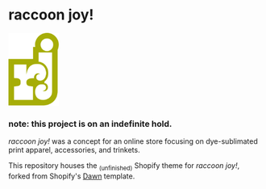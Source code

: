 # raccoon joy!
<img src="https://github.com/RATAero/raccoonjoy-theme/blob/5d481b2f0f8b56dbc3be64bc50632a872ca29a8d/assets/raccoon-joy!-logo-mark-ghoul-joy-rgb.svg" alt="logo" width="100"/>


### note: this project is on an indefinite hold.


_raccoon joy!_ was a concept for an online store focusing on dye-sublimated print apparel, accessories, and trinkets.

This repository houses the <sub>(unfinished)</sub> Shopify theme for _raccoon joy!_, forked from Shopify's [Dawn](https://github.com/Shopify/dawn) template.
